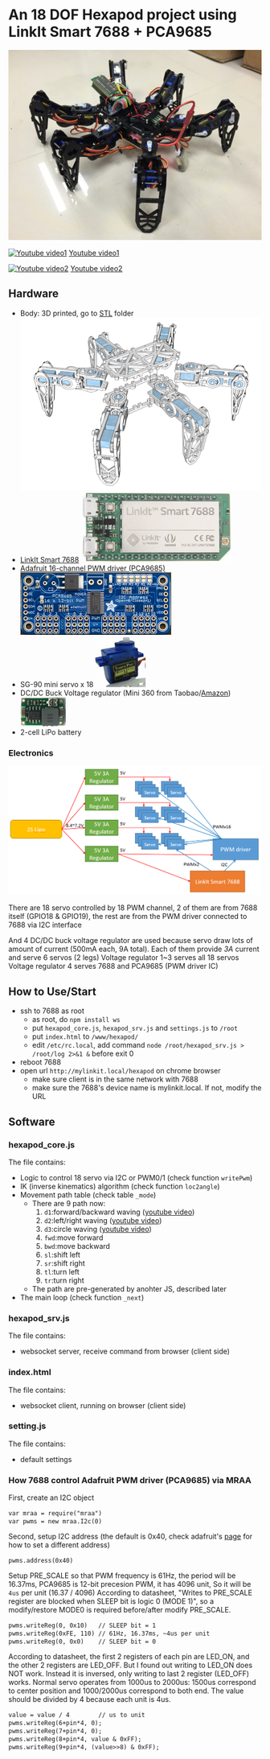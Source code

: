 # An 18 DOF Hexapod project using LinkIt Smart 7688 + PCA9685

![7688hexapod](/images/7688hexapod.JPG)

[![Youtube video1](http://img.youtube.com/vi/CbFrT2eCAvw/0.jpg)](http://www.youtube.com/watch?v=CbFrT2eCAvw)
[Youtube video1](https://www.youtube.com/watch?v=CbFrT2eCAvw)

[![Youtube video2](http://img.youtube.com/vi/70pN0Rd0ca4/0.jpg)](http://www.youtube.com/watch?v=70pN0Rd0ca4)
[Youtube video2](https://www.youtube.com/watch?v=70pN0Rd0ca4)

## Hardware

* Body: 3D printed, go to [STL](STL) folder ![image](/images/hexapod_3d.png)
* [LinkIt Smart 7688](labs.mediatek.com/7688) ![image](/images/7688.jpg)
* [Adafruit 16-channel PWM driver (PCA9685)](https://www.adafruit.com/product/815) ![image](images/adafruit_pwm.jpg)
* SG-90 mini servo x 18 ![image](/images/sg90.jpg)
* DC/DC Buck Voltage regulator (Mini 360 from Taobao/[Amazon](http://www.amazon.com/4-75-23V-1-17V-DC-DC-Converter-Module/dp/B00NJCAI7G)) ![image](/images/mini360.jpg)
* 2-cell LiPo battery

### Electronics

![hw_diagram](/images/hw_diagram.png)

There are 18 servo controlled by 18 PWM channel, 2 of them are from 7688 itself (GPIO18 & GPIO19), the rest are from the PWM driver connected to 7688 via I2C interface

And 4 DC/DC buck voltage regulator are used because servo draw lots of amount of current (500mA each, 9A total). Each of them provide *3A* current and serve 6 servos (2 legs)
Voltage regulator 1~3 serves all 18 servos
Voltage regulator 4 serves 7688 and PCA9685 (PWM driver IC)

## How to Use/Start

* ssh to 7688 as root
  * as root, do `npm install ws`
  * put `hexapod_core.js`, `hexapod_srv.js` and `settings.js` to `/root`
  * put `index.html` to `/www/hexapod/`
  * edit `/etc/rc.local`, add command `node /root/hexapod_srv.js > /root/log 2>&1 &` before exit 0
* reboot 7688
* open url `http://mylinkit.local/hexapod` on chrome browser
  * make sure client is in the same network with 7688
  * make sure the 7688's device name is mylinkit.local. If not, modify the URL

## Software

### hexapod_core.js

The file contains:
* Logic to control 18 servo via I2C or PWM0/1 (check function `writePwm`)
* IK (inverse kinematics) algorithm (check function `loc2angle`)
* Movement path table (check table `_mode`)
  * There are 9 path now:
    1. `d1`:forward/backward waving ([youtube video](https://youtu.be/CbFrT2eCAvw?t=37))
    2. `d2`:left/right waving ([youtube video](https://youtu.be/CbFrT2eCAvw?t=2))
    3. `d3`:circle waving ([youtube video](https://youtu.be/CbFrT2eCAvw?t=11))
    4. `fwd`:move forward
    5. `bwd`:move backward
    6. `sl`:shift left
    7. `sr`:shift right
    8. `tl`:turn left
    9. `tr`:turn right
  * The path are pre-generated by anohter JS, described later
* The main loop (check function `_next`)

### hexapod_srv.js

The file contains:
* websocket server, receive command from browser (client side)

### index.html

The file contains:
* websocket client, running on browser (client side)

### setting.js

The file contains:
* default settings

### How 7688 control Adafruit PWM driver (PCA9685) via MRAA

First, create an I2C object 
```
var mraa = require("mraa")
var pwms = new mraa.I2c(0)
```

Second, setup I2C address (the default is 0x40, check adafruit's [page](https://learn.adafruit.com/16-channel-pwm-servo-driver/chaining-drivers) for how to set a different address)
```
pwms.address(0x40)
```

Setup PRE_SCALE so that PWM frequency is 61Hz, the period will be 16.37ms, PCA9685 is 12-bit precesion PWM, it has 4096 unit, So it will be `4us` per unit (16.37 / 4096)
According to datasheet, "Writes to PRE_SCALE register are blocked when SLEEP bit is logic 0 (MODE 1)", so a modify/restore MODE0 is required before/after modify PRE_SCALE.
```
pwms.writeReg(0, 0x10)   // SLEEP bit = 1
pwms.writeReg(0xFE, 110) // 61Hz, 16.37ms, ~4us per unit
pwms.writeReg(0, 0x0)    // SLEEP bit = 0
```

According to datasheet, the first 2 registers of each pin are LED_ON, and the other 2 registers are LED_OFF. 
But I found out writing to LED_ON does NOT work. Instead it is inversed, only writing to last 2 register (LED_OFF) works. 
Normal servo operates from 1000us to 2000us: 1500us correspond to center position and 1000/2000us correspond to both end.
The value should be divided by 4 because each unit is 4us. 
```
value = value / 4        // us to unit
pwms.writeReg(6+pin*4, 0);
pwms.writeReg(7+pin*4, 0);
pwms.writeReg(8+pin*4, value & 0xFF);
pwms.writeReg(9+pin*4, (value>>8) & 0xFF);
```
